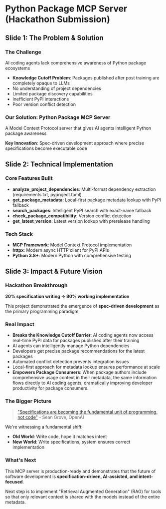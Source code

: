 # Python Package MCP Server (Hackathon Submission)

## Slide 1: The Problem & Solution

### The Challenge
AI coding agents lack comprehensive awareness of Python package ecosystems
- **Knowledge Cutoff Problem**: Packages published after post training are completely opaque to LLMs
- No understanding of project dependencies
- Limited package discovery capabilities  
- Inefficient PyPI interactions
- Poor version conflict detection

### Our Solution: Python Package MCP Server
A Model Context Protocol server that gives AI agents intelligent Python package awareness

**Key Innovation**: Spec-driven development approach where precise specifications become executable code

## Slide 2: Technical Implementation

### Core Features Built
- **analyze_project_dependencies**: Multi-format dependency extraction (requirements.txt, pyproject.toml)
- **get_package_metadata**: Local-first package metadata lookup with PyPI fallback
- **search_packages**: Intelligent PyPI search with exact-name fallback
- **check_package_compatibility**: Version conflict detection
- **get_latest_version**: Latest version lookup with prerelease handling

### Tech Stack
- **MCP Framework**: Model Context Protocol implementation
- **httpx**: Modern async HTTP client for PyPI APIs
- **Python 3.8+**: Modern Python with comprehensive testing

## Slide 3: Impact & Future Vision

### Hackathon Breakthrough
**20% specification writing → 80% working implementation**

This project demonstrated the emergence of **spec-driven development** as the primary programming paradigm

### Real Impact
- **Breaks the Knowledge Cutoff Barrier**: AI coding agents now access real-time PyPI data for packages published after their training
- AI agents can intelligently manage Python dependencies
- Developers get precise package recommendations for the latest packages
- Automated conflict detection prevents integration issues
- Local-first approach for metadata lookup ensures performance at scale
- **Empowers Package Consumers**: When package authors include comprehensive usage context in their metadata, the same information flows directly to AI coding agents, dramatically improving developer productivity for package consumers.

### The Bigger Picture
> ["Specifications are becoming the fundamental unit of programming, not code"](https://www.youtube.com/watch?v=8rABwKRsec4) - Sean Grove, OpenAI

We're witnessing a fundamental shift:
- **Old World**: Write code, hope it matches intent
- **New World**: Write specifications, system ensures correct implementation

### What's Next
This MCP server is production-ready and demonstrates that the future of software development is **specification-driven, AI-assisted, and intent-focused**.

Next step is to implement "Retrieval Augmented Generation" (RAG) for tools so that only relevant context is shared with the models instead of the entire metadata.
